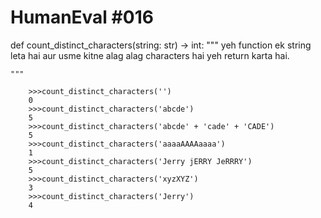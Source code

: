 # HumanEval #016

def count_distinct_characters(string: str) -> int:
    """ 
    yeh function ek string leta hai aur usme kitne alag alag characters hai yeh return karta hai.

    """

```
    >>>count_distinct_characters('')
    0
    >>>count_distinct_characters('abcde')
    5
    >>>count_distinct_characters('abcde' + 'cade' + 'CADE')
    5
    >>>count_distinct_characters('aaaaAAAAaaaa')
    1
    >>>count_distinct_characters('Jerry jERRY JeRRRY')
    5
    >>>count_distinct_characters('xyzXYZ')
    3
    >>>count_distinct_characters('Jerry')
    4


```

